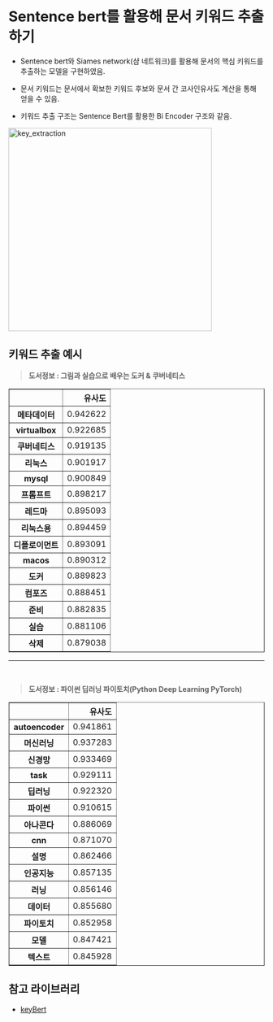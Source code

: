 # Sentence bert를 활용해 문서 키워드 추출하기

- Sentence bert와 Siames network(샴 네트워크)를 활용해 문서의 핵심 키워드를 추출하는 모델을 구현하였음.

- 문서 키워드는 문서에서 확보한 키워드 후보와 문서 간 코사인유사도 계산을 통해 얻을 수 있음.

- 키워드 추출 구조는 Sentence Bert를 활용한 Bi Encoder 구조와 같음.

<img src='../img/key_extraction.png' alt='key_extraction' width='400px'>

<br/>

## 키워드 추출 예시

> **도서정보 : 그림과 실습으로 배우는 도커 & 쿠버네티스**

<table border="1" class="dataframe"> <thead><tr style="text-align: right;"><th></th><th>유사도</th></tr> </thead> <tbody><tr><th>메타데이터</th><td>0.942622</td></tr><tr><th>virtualbox</th><td>0.922685</td></tr><tr><th>쿠버네티스</th><td>0.919135</td></tr><tr><th>리눅스</th><td>0.901917</td></tr><tr><th>mysql</th><td>0.900849</td></tr><tr><th>프롬프트</th><td>0.898217</td></tr><tr><th>레드마</th><td>0.895093</td></tr><tr><th>리눅스용</th><td>0.894459</td></tr><tr><th>디플로이먼트</th><td>0.893091</td></tr><tr><th>macos</th><td>0.890312</td></tr><tr><th>도커</th><td>0.889823</td></tr><tr><th>컴포즈</th><td>0.888451</td></tr><tr><th>준비</th><td>0.882835</td></tr><tr><th>실습</th><td>0.881106</td></tr><tr><th>삭제</th><td>0.879038</td></tr> </tbody></table>

---

<br/>

> **도서정보 : 파이썬 딥러닝 파이토치(Python Deep Learning PyTorch)**

<table border="1" class="dataframe"> <thead> <tr style="text-align: right;"> <th></th> <th>유사도</th> </tr> </thead> <tbody> <tr> <th>autoencoder</th> <td>0.941861</td> </tr> <tr> <th>머신러닝</th> <td>0.937283</td> </tr> <tr> <th>신경망</th> <td>0.933469</td> </tr> <tr> <th>task</th> <td>0.929111</td> </tr> <tr> <th>딥러닝</th> <td>0.922320</td> </tr> <tr> <th>파이썬</th> <td>0.910615</td> </tr> <tr> <th>아나콘다</th> <td>0.886069</td> </tr> <tr> <th>cnn</th> <td>0.871070</td> </tr> <tr> <th>설명</th> <td>0.862466</td> </tr> <tr> <th>인공지능</th> <td>0.857135</td> </tr> <tr> <th>러닝</th> <td>0.856146</td> </tr> <tr> <th>데이터</th> <td>0.855680</td> </tr> <tr> <th>파이토치</th> <td>0.852958</td> </tr> <tr> <th>모델</th> <td>0.847421</td> </tr> <tr> <th>텍스트</th> <td>0.845928</td> </tr> </tbody></table>

## 참고 라이브러리

- [keyBert](https://github.com/MaartenGr/KeyBERT)
